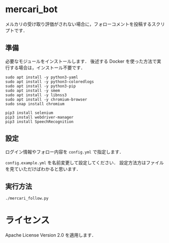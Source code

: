 # mercari_bot

メルカリの受け取り評価がされない場合に，フォローコメントを投稿するスクリプトです．

## 準備

必要なモジュールをインストールします．
後述する Docker を使った方法で実行する場合は，インストール不要です．

```
sudo apt install -y python3-yaml
sudo apt install -y python3-coloredlogs
sudo apt install -y python3-pip
sudo apt install -y smem
sudo apt install -y libnss3
sudo apt install -y chromium-browser
sudo snap install chromium

pip3 install selenium
pip3 install webdriver-manager
pip3 install SpeechRecognition
```

## 設定

ログイン情報やフォロー内容を `config.yml` で指定します．

`config.example.yml` を名前変更して設定してください．
設定方法方はファイルを見ていただけばわかると思います．

## 実行方法

```
./mercari_follow.py
```

# ライセンス

Apache License Version 2.0 を適用します．
